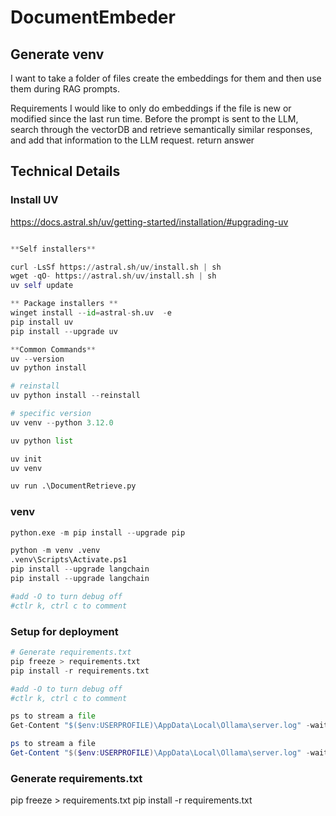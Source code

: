 # DocumentEmbeder

## Generate venv
I want to take a folder of files create the embeddings for them and then use them during RAG prompts.

Requirements
I would like to only do embeddings if the file is new or modified since the last run time.
Before the prompt is sent to the LLM, search through the vectorDB and retrieve semantically similar responses, and add that information to the LLM request.
return answer

## Technical Details

### Install UV
https://docs.astral.sh/uv/getting-started/installation/#upgrading-uv
```python

**Self installers** 

curl -LsSf https://astral.sh/uv/install.sh | sh
wget -qO- https://astral.sh/uv/install.sh | sh
uv self update

** Package installers **
winget install --id=astral-sh.uv  -e
pip install uv
pip install --upgrade uv

**Common Commands**
uv --version
uv python install

# reinstall
uv python install --reinstall 

# specific version 
uv venv --python 3.12.0 

uv python list

uv init
uv venv

uv run .\DocumentRetrieve.py
```

### venv
```python
python.exe -m pip install --upgrade pip

python -m venv .venv
.venv\Scripts\Activate.ps1
pip install --upgrade langchain
pip install --upgrade langchain

#add -O to turn debug off
#ctlr k, ctrl c to comment
```

### Setup for deployment

```python
# Generate requirements.txt
pip freeze > requirements.txt
pip install -r requirements.txt

#add -O to turn debug off
#ctlr k, ctrl c to comment

ps to stream a file
Get-Content "$($env:USERPROFILE)\AppData\Local\Ollama\server.log" -wait
```



```powershell
ps to stream a file
Get-Content "$($env:USERPROFILE)\AppData\Local\Ollama\server.log" -wait
```

### Generate requirements.txt
pip freeze > requirements.txt
pip install -r requirements.txt
